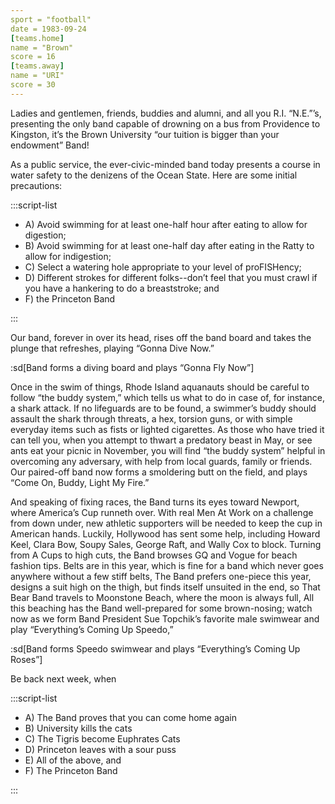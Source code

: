 ```yaml
---
sport = "football"
date = 1983-09-24
[teams.home]
name = "Brown"
score = 16
[teams.away]
name = "URI"
score = 30
---
```


Ladies and gentlemen, friends, buddies and alumni, and all you R.I. “N.E.”’s, presenting the only band capable of drowning on a bus from Providence to Kingston, it’s the Brown University “our tuition is bigger than your endowment” Band!

As a public service, the ever-civic-minded band today presents a course in water safety to the denizens of the Ocean State. Here are some initial precautions:

:::script-list

- A) Avoid swimming for at least one-half hour after eating to allow for digestion;
- B) Avoid swimming for at least one-half day after eating in the Ratty to allow for indigestion;
- C) Select a watering hole appropriate to your level of proFISHency;
- D) Different strokes for different folks--don’t feel that you must crawl if you have a hankering to do a breaststroke; and
- F) the Princeton Band

:::

Our band, forever in over its head, rises off the band board and takes the plunge that refreshes, playing “Gonna Dive Now.”

:sd[Band forms a diving board and plays “Gonna Fly Now”]

Once in the swim of things, Rhode Island aquanauts should be careful to follow “the buddy system,” which tells us what to do in case of, for instance, a shark attack. If no lifeguards are to be found, a swimmer’s buddy should assault the shark through threats, a hex, torsion guns, or with simple everyday items such as fists or lighted cigarettes. As those who have tried it can tell you, when you attempt to thwart a predatory beast in May, or see ants eat your picnic in November, you will find “the buddy system” helpful in overcoming any adversary, with help from local guards, family or friends. Our paired-off band now forms a smoldering butt on the field, and plays “Come On, Buddy, Light My Fire.”

And speaking of fixing races, the Band turns its eyes toward Newport, where America’s Cup runneth over. With real Men At Work on a challenge from down under, new athletic supporters will be needed to keep the cup in American hands. Luckily, Hollywood has sent some help, including Howard Keel, Clara Bow, Soupy Sales, George Raft, and Wally Cox to block. Turning from A Cups to high cuts, the Band browses GQ and Vogue for beach fashion tips. Belts are in this year, which is fine for a band which never goes anywhere without a few stiff belts, The Band prefers one-piece this year, designs a suit high on the thigh, but finds itself unsuited in the end, so That Bear Band travels to Moonstone Beach, where the moon is always full, All this beaching has the Band well-prepared for some brown-nosing; watch now as we form Band President Sue Topchik’s favorite male swimwear and play “Everything’s Coming Up Speedo,”

:sd[Band forms Speedo swimwear and plays “Everything’s Coming Up Roses”]

Be back next week, when

:::script-list

- A) The Band proves that you can come home again
- B) University kills the cats
- C) The Tigris become Euphrates Cats
- D) Princeton leaves with a sour puss
- E) All of the above, and
- F) The Princeton Band

:::
